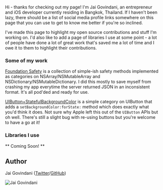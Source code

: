 Hi - thanks for checking out my page! I'm Jai Govindani, an entrepreneur and iOS developer currently residing in Bangkok, Thailand. If I haven't been lazy, there should be a list of social media profile links somewhere on this page that you can use to get to know me better if you're so inclined.

I've made this page to highlight my open source contributions and stuff I'm working on. I'd also like to add a page of libraries I use at some point - a lot of people have done a lot of great work that's saved me a lot of time and I owe it to them to highlight their contributions.

### Some of my work

[Foundation Safety](https://github.com/jai/FoundationSafety)
is a collection of simple-ish safety methods implemented as categories on NSArray/NSMutableArray and NSDictionary/NSMutableDictionary. I did this mostly to save myself from crashing my app everytime the server returned JSON in an inconsistent format. It's all pod'ded and ready for use.

[UIButton+StatefulBackgroundColor](https://github.com/jai/UIButton-StatefulBackgroundColor) is a simple category on UIButton that adds a `setBackgroundColor:forState:` method which does exactly what you'd think it does. Not sure why Apple left this out of the `UIButton` APIs but oh well. There's still a slight bug with re-using buttons but you're welcome to have a go at it!

### Libraries I use

** Coming Soon! **

## Author

Jai Govindani ([Twitter](http://twitter.com/govindani)/[GitHub](http://github.com/jai))

![Jai Govindani](http://www.gravatar.com/avatar/02d49226e1b8a638012d45ffba5b657b?s=200)